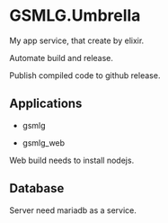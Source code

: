 # GSMLG.Umbrella

My app service, that create by elixir.

Automate build and release.

Publish compiled code to github release.

## Applications

- gsmlg

- gsmlg_web

Web build needs to install nodejs.

## Database

Server need mariadb as a service.
